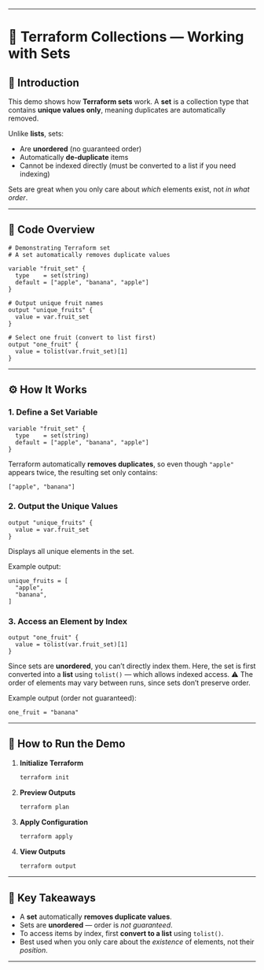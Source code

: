 
---

# 🍊 Terraform Collections — Working with Sets

## 📘 Introduction

This demo shows how **Terraform sets** work.
A **set** is a collection type that contains **unique values only**, meaning duplicates are automatically removed.

Unlike **lists**, sets:

* Are **unordered** (no guaranteed order)
* Automatically **de-duplicate** items
* Cannot be indexed directly (must be converted to a list if you need indexing)

Sets are great when you only care about *which* elements exist, not *in what order*.

---

## 🧩 Code Overview

```hcl
# Demonstrating Terraform set
# A set automatically removes duplicate values

variable "fruit_set" {
  type    = set(string)
  default = ["apple", "banana", "apple"]
}

# Output unique fruit names
output "unique_fruits" {
  value = var.fruit_set
}

# Select one fruit (convert to list first)
output "one_fruit" {
  value = tolist(var.fruit_set)[1]
}
```

---

## ⚙️ How It Works

### 1. **Define a Set Variable**

```hcl
variable "fruit_set" {
  type    = set(string)
  default = ["apple", "banana", "apple"]
}
```

Terraform automatically **removes duplicates**, so even though `"apple"` appears twice, the resulting set only contains:

```
["apple", "banana"]
```

### 2. **Output the Unique Values**

```hcl
output "unique_fruits" {
  value = var.fruit_set
}
```

Displays all unique elements in the set.

Example output:

```
unique_fruits = [
  "apple",
  "banana",
]
```

### 3. **Access an Element by Index**

```hcl
output "one_fruit" {
  value = tolist(var.fruit_set)[1]
}
```

Since sets are **unordered**, you can’t directly index them.
Here, the set is first converted into a **list** using `tolist()` — which allows indexed access.
⚠️ The order of elements may vary between runs, since sets don’t preserve order.

Example output (order not guaranteed):

```
one_fruit = "banana"
```

---

## 🚀 How to Run the Demo

1. **Initialize Terraform**

   ```bash
   terraform init
   ```

2. **Preview Outputs**

   ```bash
   terraform plan
   ```

3. **Apply Configuration**

   ```bash
   terraform apply
   ```

4. **View Outputs**

   ```bash
   terraform output
   ```

---

## 🧠 Key Takeaways

* A **set** automatically **removes duplicate values**.
* Sets are **unordered** — order is *not guaranteed*.
* To access items by index, first **convert to a list** using `tolist()`.
* Best used when you only care about the *existence* of elements, not their *position*.

---
